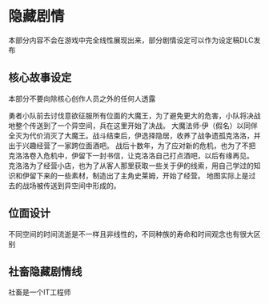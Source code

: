 # 隐藏剧情

本部分内容不会在游戏中完全线性展现出来，部分剧情设定可以作为设定稿DLC发布

## 核心故事设定

本部分不要向除核心创作人员之外的任何人透露

勇者小队前去讨伐意欲征服所有位面的大魔王，为了避免更大的危害，小队将决战地整个传送到了一个异空间，兵在这里开始了决战。
大魔法师·伊（假名）以同伴全灭为代价消灭了大魔王。战斗结束后，伊选择隐居，收养了战争遗孤克洛洛，并出于兴趣经营了一家跨位面酒吧。
战后十数年，为了应对新的危机，也为了不把克洛洛卷入危机中，伊留下一封书信，让克洛洛自己打点酒吧，以后有缘再见。
克洛洛为了经营小店，也为了从客人那里获取一些关于伊的线索，用自己学过的知识和伊留下来的一些素材，制造出了主角史莱姆，开始了经营。
地图实际上是过去的战场被传送到异空间中形成的。

## 位面设计

不同空间的时间流逝是不一样且非线性的，不同种族的寿命和时间观念也有很大区别

## 社畜隐藏剧情线

社畜是一个IT工程师
